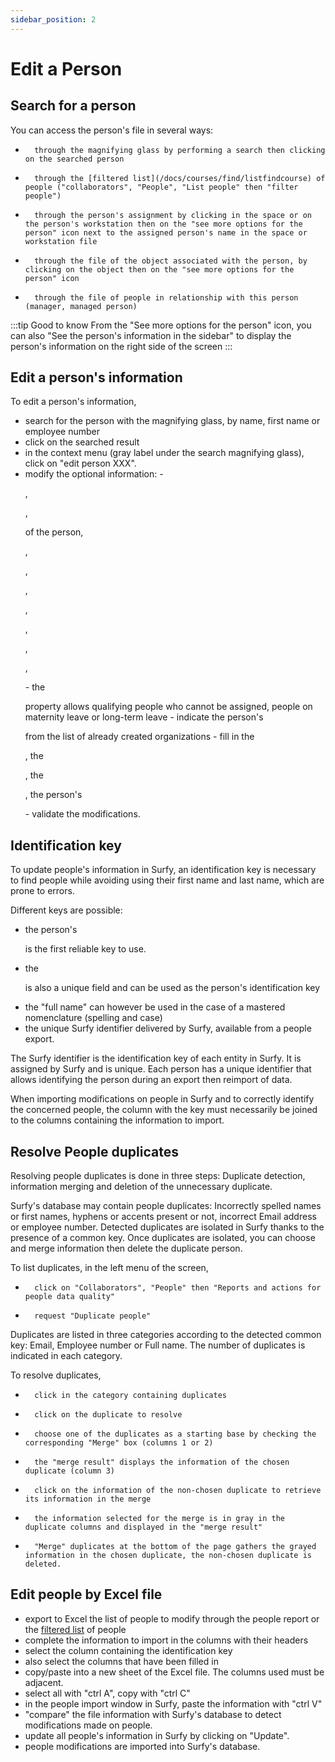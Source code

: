 ```yaml
---
sidebar_position: 2
---
```

# Edit a Person

## Search for a person

You can access the person's file in several ways:

-       through the magnifying glass by performing a search then clicking on the searched person
-       through the [filtered list](/docs/courses/find/listfindcourse) of people ("collaborators", "People", "List people" then "filter people")
-       through the person's assignment by clicking in the space or on the person's workstation then on the "see more options for the person" icon next to the assigned person's name in the space or workstation file
-       through the file of the object associated with the person, by clicking on the object then on the "see more options for the person" icon
-       through the file of people in relationship with this person (manager, managed person)

:::tip Good to know
From the "See more options for the person" icon, you can also "See the person's information in the sidebar" to display the person's information on the right side of the screen
:::

## Edit a person's information

To edit a person's information,

-   search for the person with the magnifying glass, by name, first name or employee number
-   click on the searched result
-   in the context menu (gray label under the search magnifying glass), click on "edit person XXX". 
-   modify the optional information: 
        -   <P code="person:email" />, <P code="person:picture" />, <P code="person:title" /> of the person, <P code="person:monitorReference" />, <P code="person:computerReference" />, <P code="person:telephone" />, <P code="person:cellphone" />, <P code="person:code" />, <P code="person:startDate" />, <P code="person:endDate" />, <P code="person:info" />
        -   the <P code="person:notAffectable" /> property allows qualifying people who cannot be assigned, people on maternity leave or long-term leave
        -   indicate the person's <P code="person:organization" /> from the list of already created organizations
        -   fill in the <P code="person:personState" />, the <P code="person:personSecurityProfile" />, the <P code="person:costCenter" />, the person's <P code="person:company" />
        -   validate the modifications.

## Identification key

To update people's information in Surfy, an identification key is necessary to find people while avoiding using their first name and last name, which are prone to errors.

Different keys are possible:

-   the person's <P code="person:code" /> is the first reliable key to use.
-   the <P code="person:email" /> is also a unique field and can be used as the person's identification key
-   the "full name" can however be used in the case of a mastered nomenclature (spelling and case)
-   the unique Surfy identifier delivered by Surfy, available from a people export.

The Surfy identifier is the identification key of each entity in Surfy. It is assigned by Surfy and is unique.
Each person has a unique identifier that allows identifying the person during an export then reimport of data.

When importing modifications on people in Surfy and to correctly identify the concerned people, the column with the key must necessarily be joined to the columns containing the information to import.

## Resolve People duplicates

Resolving people duplicates is done in three steps: Duplicate detection, information merging and deletion of the unnecessary duplicate.

<Youtube code="tm65Pwrhogo"/>

Surfy's database may contain people duplicates: Incorrectly spelled names or first names, hyphens or accents present or not, incorrect Email address or employee number. Detected duplicates are isolated in Surfy thanks to the presence of a common key.
Once duplicates are isolated, you can choose and merge information then delete the duplicate person.

To list duplicates, in the left menu of the screen,

-       click on "Collaborators", "People" then "Reports and actions for people data quality"
-       request "Duplicate people"

Duplicates are listed in three categories according to the detected common key: Email, Employee number or Full name.
The number of duplicates is indicated in each category.

To resolve duplicates,

-       click in the category containing duplicates
-       click on the duplicate to resolve
-       choose one of the duplicates as a starting base by checking the corresponding "Merge" box (columns 1 or 2)
-       the "merge result" displays the information of the chosen duplicate (column 3)
-       click on the information of the non-chosen duplicate to retrieve its information in the merge
-       the information selected for the merge is in gray in the duplicate columns and displayed in the "merge result"
-       "Merge" duplicates at the bottom of the page gathers the grayed information in the chosen duplicate, the non-chosen duplicate is deleted.

## Edit people by Excel file

-   export to Excel the list of people to modify through the people report or the [filtered list](/docs/courses/find/listfindcourse) of people
-   complete the information to import in the columns with their headers
-   select the column containing the identification key
-   also select the columns that have been filled in
-   copy/paste into a new sheet of the Excel file. The columns used must be adjacent.
 -  select all with "ctrl A", copy with "ctrl C"
 -  in the people import window in Surfy, paste the information with "ctrl V"
 -  "compare" the file information with Surfy's database to detect modifications made on people.
 -  update all people's information in Surfy by clicking on "Update".
 -  people modifications are imported into Surfy's database.
